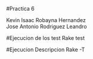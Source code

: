 #Practica  6

Kevin Isaac Robayna Hernandez  
Jose Antonio Rodriguez Leandro

#Ejecucion de los test
        Rake test

#Ejecucion Descripcion
        Rake -T

